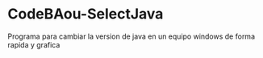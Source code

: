 # CodeBAou-SelectJava
Programa para cambiar la version de java en un equipo windows de forma rapida y grafica
